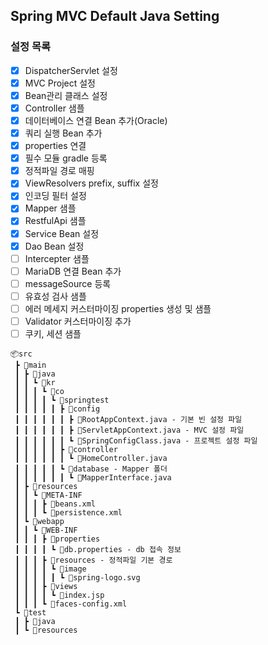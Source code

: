 ## Spring MVC Default Java Setting

### 설정 목록
- [x] DispatcherServlet 설정
- [x] MVC Project 설정
- [x] Bean관리 클래스 설정
- [x] Controller 샘플
- [x] 데이터베이스 연결 Bean 추가(Oracle)
- [x] 쿼리 실행 Bean 추가
- [x] properties 연결
- [x] 필수 모듈 gradle 등록
- [x] 정적파일 경로 매핑
- [x] ViewResolvers prefix, suffix 설정
- [x] 인코딩 필터 설정
- [x] Mapper 샘플
- [x] RestfulApi 샘플 
- [x] Service Bean 설정
- [x] Dao Bean 설정
- [ ] Intercepter 샘플
- [ ] MariaDB 연결 Bean 추가
- [ ] messageSource 등록
- [ ] 유효성 검사 샘플
- [ ] 에러 메세지 커스터마이징 properties 생성 및 샘플
- [ ] Validator 커스터마이징 추가
- [ ] 쿠키, 세션 샘플
 
```
📦src
 ┣ 📂main
 ┃ ┣ 📂java
 ┃ ┃ ┗ 📂kr
 ┃ ┃ ┃ ┗ 📂co
 ┃ ┃ ┃ ┃ ┗ 📂springtest
 ┃ ┃ ┃ ┃ ┃ ┣ 📂config
 ┃ ┃ ┃ ┃ ┃ ┃ ┣ 📜RootAppContext.java - 기본 빈 설정 파일
 ┃ ┃ ┃ ┃ ┃ ┃ ┣ 📜ServletAppContext.java - MVC 설정 파일
 ┃ ┃ ┃ ┃ ┃ ┃ ┗ 📜SpringConfigClass.java - 프로젝트 설정 파일
 ┃ ┃ ┃ ┃ ┃ ┣ 📂controller
 ┃ ┃ ┃ ┃ ┃ ┃ ┗ 📜HomeController.java
 ┃ ┃ ┃ ┃ ┃ ┗ 📂database - Mapper 폴더
 ┃ ┃ ┃ ┃ ┃ ┃ ┗ 📜MapperInterface.java
 ┃ ┣ 📂resources
 ┃ ┃ ┗ 📂META-INF
 ┃ ┃ ┃ ┣ 📜beans.xml
 ┃ ┃ ┃ ┗ 📜persistence.xml
 ┃ ┗ 📂webapp
 ┃ ┃ ┗ 📂WEB-INF
 ┃ ┃ ┃ ┣ 📂properties
 ┃ ┃ ┃ ┃ ┗ 📜db.properties - db 접속 정보
 ┃ ┃ ┃ ┣ 📂resources - 정적파일 기본 경로
 ┃ ┃ ┃ ┃ ┗ 📂image
 ┃ ┃ ┃ ┃ ┃ ┗ 📜spring-logo.svg
 ┃ ┃ ┃ ┣ 📂views
 ┃ ┃ ┃ ┃ ┗ 📜index.jsp
 ┃ ┃ ┃ ┗ 📜faces-config.xml
 ┗ 📂test
 ┃ ┣ 📂java
 ┃ ┗ 📂resources
```